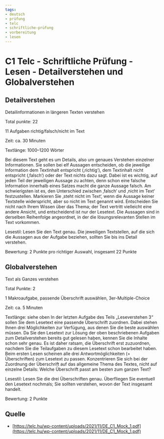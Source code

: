 ```yaml
---
tags:
- deutsch
- prüfung
- telc
- schriftliche-prüfung
- vorbereitung
- lesen
---
```


# C1 Telc - Schriftliche Prüfung - Lesen - Detailverstehen und  Globalverstehen

## Detailverstehen

Detailinformationen in längeren Texten verstehen

Total punkte: 22

11 Aufgaben richtig/falsch/nicht im Text

Zeit: ca. 30 Minuten

Textlänge: 1000–1200 Wörter

Bei diesem Text geht es um Details, also um genaues Verstehen einzelner Informationen. Sie sollen bei elf Aussagen entscheiden, ob die jeweilige Information dem Textinhalt entspricht (‚richtig‘), dem Textinhalt nicht entspricht (‚falsch‘) oder der Text nichts dazu sagt.
Dabei ist es wichtig, auf jeden Teil der jeweiligen Aussage zu achten, denn schon eine falsche Information innerhalb eines Satzes macht die ganze Aussage falsch. Am schwierigsten ist es, den Unterschied zwischen ‚falsch‘ und ‚nicht im Text‘ festzustellen. Markieren Sie ‚steht nicht im Text‘, wenn die Aussage keiner Textstelle widerspricht, aber so nicht im Text genannt wird.
Entscheiden Sie nicht nach Ihrem Wissen über das Thema; der Text vertritt vielleicht eine andere Ansicht, und entscheidend ist nur der Lesetext. Die Aussagen sind in derselben Reihenfolge angeordnet, in der die lösungsrelevanten Stellen im Text vorkommen.

Lesestil: Lesen Sie den Text genau. Die jeweiligen Textstellen, auf die sich die Aussagen aus der Aufgabe beziehen, sollten Sie bis ins Detail verstehen.

Bewertung: 2 Punkte pro richtiger Auswahl, insgesamt 22 Punkte

## Globalverstehen

Text als Ganzes verstehen

Total Punkte: 2

1 Makroaufgabe, passende Überschrift auswählen, 3er-Multiple-Choice

Zeit: ca. 5 Minuten

Textlänge: siehe oben In der letzten Aufgabe des Teils „Leseverstehen 3“ sollen Sie dem Lesetext eine passende Überschrift zuordnen. Dabei stehen Ihnen drei Möglichkeiten zur Verfügung, aus denen Sie die beste auswählen müssen. Da Sie den Lesetext zur Lösung der oben beschriebenen Aufgaben zum Detailverstehen bereits gut gelesen haben, kennen Sie die Inhalte schon sehr genau. Es ist daher ratsam, die Überschrift erst zuzuordnen, nachdem Sie die Teilaufgaben zu diesem Lesetext schon bearbeitet haben. Beim ersten Lesen scheinen alle drei Antwortmöglichkeiten (= Überschriften) zum Lesetext zu passen. Konzentrieren Sie sich bei der Zuordnung der Überschrift auf das allgemeine Thema des Textes, nicht auf einzelne Details: Welche Überschrift passt am besten zum ganzen Text?

Lesestil: Lesen Sie die drei Überschriften genau. Überfliegen Sie eventuell den Lesetext nochmals; Sie sollten verstehen, wovon der Text insgesamt handelt.

Bewertung: 2 Punkte

## Quelle

- [https://telc.hu/wp-content/uploads/2021/11/DE_C1_Mock_1.pdf](https://telc.hu/wp-content/uploads/2021/11/DE_C1_Mock_1.pdf)
